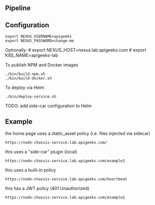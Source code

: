 Pipeline
--------

Configuration
-------------
    export NEXUS_USERNAME=apigeeks
    export NEXUS_PASSWORD=change-me

Optionally:
    # export NEXUS_HOST=nexus.lab.apigeeks.com
    # export K8S_NAME=apigeeks-lab

To publish NPM and Docker images

    ./bin/build-npm.sh
    ./bin/build-docker.sh

To deploy via Helm

    ./bin/deploy-service.sh

TODO: add side-car configuration to Helm

Example
-------

the home page uses a static_asset policy (i.e. files injected via sidecar)

	https://node-chassis-service.lab.apigeeks.com/

this uses a "side-car” plugin (local)

	https://node-chassis-service.lab.apigeeks.com/example1

this uses a bulit-in policy

	https://node-chassis-service.lab.apigeeks.com/heartbeat

this has a JWT policy (401 Unauthorized)

	https://node-chassis-service.lab.apigeeks.com/example2

